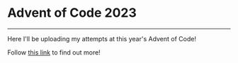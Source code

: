 # Advent of Code 2023
---

Here I'll be uploading my attempts at this year's Advent of Code!

Follow [this link](https://adventofcode.com/2023) to find out more!

